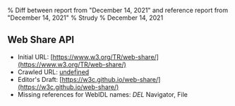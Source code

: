 % Diff between report from "December 14, 2021" and reference report from "December 14, 2021"
% Strudy
% December 14, 2021

## Web Share API

- Initial URL: [https://www.w3.org/TR/web-share/](https://www.w3.org/TR/web-share/)
- Crawled URL: [undefined](undefined)
- Editor's Draft: [https://w3c.github.io/web-share/](https://w3c.github.io/web-share/)
- Missing references for WebIDL names: *DEL* Navigator, File



